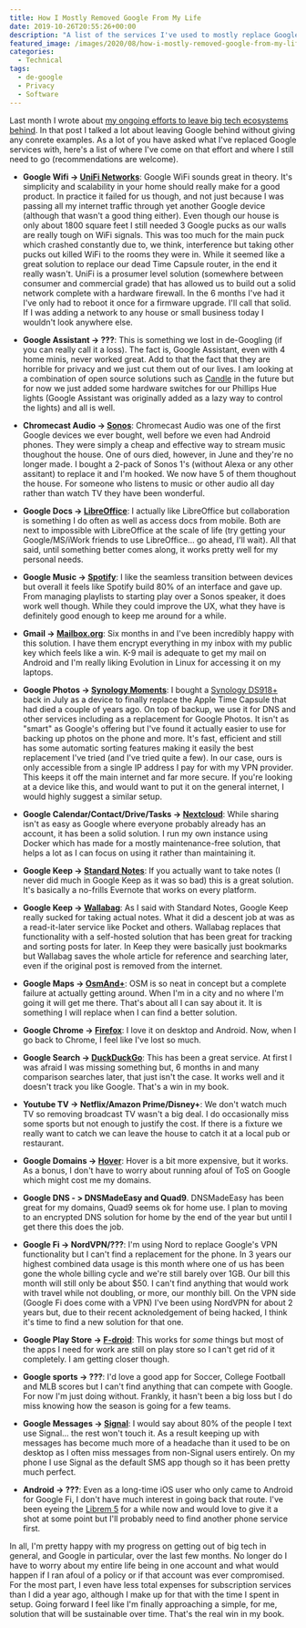 ```yaml
---
title: How I Mostly Removed Google From My Life
date: 2019-10-26T20:55:26+00:00
description: "A list of the services I've used to mostly replace Google in my life."
featured_image: /images/2020/08/how-i-mostly-removed-google-from-my-life.jpg
categories:
  - Technical
tags:
  - de-google
  - Privacy
  - Software
---
```


Last month I wrote about [my ongoing efforts to leave big tech ecosystems behind](/2019/09/leaving-big-tech-ecosystems-behind/ "Post: Leaving Big Tech Ecosystems Behind"). In that post I talked a lot about leaving Google behind without giving any conrete examples. As a lot of you have asked what I've replaced Google services with, here's a list of where I've come on that effort and where I still need to go (recommendations are welcome).

* **Google Wifi -> [UniFi Networks](https://unifi-network.ui.com/)**: Google WiFi sounds great in theory. It's simplicity and scalability in your home should really make for a good product. In practice it failed for us though, and not just because I was passing all my internet traffic through yet another Google device (although that wasn't a good thing either). Even though our house is only about 1800 square feet I still needed 3 Google pucks as our walls are really tough on WiFi signals. This was too much for the main puck which crashed constantly due to, we think, interference but taking other pucks out killed WiFi to the rooms they were in. While it seemed like a great solution to replace our dead Time Capsule router, in the end it really wasn't. UniFi is a prosumer level solution (somewhere between consumer and commercial grade) that has allowed us to build out a solid network complete with a hardware firewall. In the 6 months I've had it I've only had to reboot it once for a firmware upgrade. I'll call that solid. If I was adding a network to any house or small business today I wouldn't look anywhere else.

* **Google Assistant -> ???**: This is something we lost in de-Googling (if you can really call it a loss). The fact is, Google Assistant, even with 4 home minis, never worked great. Add to that the fact that they are horrible for privacy and we just cut them out of our lives. I am looking at a combination of open source solutions such as [Candle](https://www.candlesmarthome.com/) in the future but for now we just added some hardware switches for our Phillips Hue lights (Google Assistant was originally added as a lazy way to control the lights) and all is well.

* **Chromecast Audio -> [Sonos](https://www.sonos.com)**: Chromecast Audio was one of the first Google devices we ever bought, well before we even had Android phones. They were simply a cheap and effective way to stream music thoughout the house. One of ours died, however, in June and they're no longer made. I bought a 2-pack of Sonos 1's (without Alexa or any other assitant) to replace it and I'm hooked. We now have 5 of them thoughout the house. For someone who listens to music or other audio all day rather than watch TV they have been wonderful.

* **Google Docs -> [LibreOffice](https://www.libreoffice.org/)**: I actually like LibreOffice but collaboration is something I do often as well as access docs from mobile. Both are next to impossible with LibreOffice at the scale of life (try getting your Google/MS/iWork friends to use LibreOffice... go ahead, I'll wait). All that said, until something better comes along, it works pretty well for my personal needs.

* **Google Music -> [Spotify](https://www.spotify.com)**: I like the seamless transition between devices but overall it feels like Spotify build 80% of an interface and gave up. From managing playlists to starting play over a Sonos speaker, it does work well though. While they could improve the UX, what they have is definitely good enough to keep me around for a while.

* **Gmail -> [Mailbox.org](https://mailbox.org)**: Six months in and I've been incredibly happy with this solution. I have them encrypt everything in my inbox with my public key which feels like a win. K-9 mail is adequate to get my mail on Android and I'm really liking Evolution in Linux for accessing it on my laptops.

* **Google Photos -> [Synology Moments](https://www.synology.com/en-us/dsm/feature/moments)**: I bought a [Synology DS918+](https://www.synology.com/en-global/products/DS918+) back in July as a device to finally replace the Apple Time Capsule that had died a couple of years ago. On top of backup, we use it for DNS and other services including as a replacement for Google Photos. It isn't as "smart" as Google's offering but I've found it actually easier to use for backing up photos on the phone and more. It's fast, efficient and still has some automatic sorting features making it easily the best replacement I've tried (and I've tried quite a few). In our case, ours is only accessible from a single IP address I pay for with my VPN provider. This keeps it off the main internet and far more secure. If you're looking at a device like this, and would want to put it on the general internet, I would highly suggest a similar setup.

* **Google Calendar/Contact/Drive/Tasks -> [Nextcloud](https://nextcloud.com/)**: While sharing isn't as easy as Google where everyone probably already has an account, it has been a solid solution. I run my own instance using Docker which has made for a mostly maintenance-free solution, that helps a lot as I can focus on using it rather than maintaining it.

* **Google Keep -> [Standard Notes](https://standardnotes.org/)**: If you actually want to take notes (I never did much in Google Keep as it was so bad) this is a great solution. It's basically a no-frills Evernote that works on every platform.

* **Google Keep -> [Wallabag](https://wallabag.org)**: As I said with Standard Notes, Google Keep really sucked for taking actual notes. What it did a descent job at was as a read-it-later service like Pocket and others. Wallabag replaces that functionality with a self-hosted solution that has been great for tracking and sorting posts for later. In Keep they were basically just bookmarks but Wallabag saves the whole article for reference and searching later, even if the original post is removed from the internet.

* **Google Maps -> [OsmAnd+](https://osmand.net/)**: OSM is so neat in concept but a complete failure at actually getting around. When I'm in a city and no where I'm going it will get me there. That's about all I can say about it. It is something I will replace when I can find a better solution.

* **Google Chrome -> [Firefox](https://www.mozilla.org/en-US/firefox)**: I love it on desktop and Android. Now, when I go back to Chrome, I feel like I've lost so much.

* **Google Search -> [DuckDuckGo](https://duckduckgo.com/)**: This has been a great service. At first I was afraid I was  missing something but, 6 months in and many comparison searches later, that just isn't the case. It works well and it doesn't track you like Google. That's a win in my book.

* **Youtube TV -> Netflix/Amazon Prime/Disney+**: We don't watch much TV so removing broadcast TV wasn't a big deal. I do occasionally miss some sports but not enough to justify the cost. If there is a fixture we really want to catch we can leave the house to catch it at a local pub or restaurant.

* **Google Domains -> [Hover](https://www.hover.com/)**: Hover is a bit more expensive, but it works. As a bonus, I don't have to worry about running afoul of ToS on Google which might cost me my domains.

* **Google DNS - > DNSMadeEasy and Quad9**. DNSMadeEasy has been great for my domains, Quad9 seems ok for home use. I plan to moving to an encrypted DNS solution for home by the end of the year but until I get there this does the job.

* **Google Fi -> NordVPN/???**: I'm using Nord to replace Google's VPN functionality but I can't find a replacement for the phone. In 3 years our highest combined data usage is this month where one of us has been gone the whole billing cycle and we're still barely over 1GB. Our bill this month will still only be about $50. I can't find anything that would work with travel while not doubling, or more, our monthly bill. On the VPN side (Google Fi does come with a VPN) I've been using NordVPN for about 2 years but, due to their recent acknoledgement of being hacked, I think it's time to find a new solution for that one.

* **Google Play Store -> [F-droid](https://f-droid.org)**: This works for _some_ things but most of the apps I need for work are still on play store so I can't get rid of it completely. I am getting closer though.

* **Google sports -> ???**: I'd love a good app for Soccer, College Football and MLB scores but I can't find anything that can compete with Google. For now I'm just doing without. Frankly, it hasn't been a big loss but I do miss knowing how the season is going for a few teams.

* **Google Messages -> [Signal](https://signal.org/)**: I would say about 80% of the people I text use Signal... the rest won't touch it. As a result keeping up with messages has become much more of a headache than it used to be on desktop as I often miss messages from non-Signal users entirely. On my phone I use Signal as the default SMS app though so it has been pretty much perfect.

* **Android -> ???**: Even as a long-time iOS user who only came to Android for Google Fi, I don't have much interest in going back that route. I've been eyeing the [Librem 5](https://puri.sm/products/librem-5/) for a while now and would love to give it a shot at some point but I'll probably need to find another phone service first.

In all, I'm pretty happy with my progress on getting out of big tech in general, and Google in particular, over the last few months. No longer do I have to worry about my entire life being in one account and what would happen if I ran afoul of a policy or if that account was ever compromised. For the most part, I even have less total expenses for subscription services than I did a year ago, although I make up for that with the time I spent in setup. Going forward I feel like I'm finally approaching a simple, for me, solution that will be sustainable over time. That's the real win in my book.